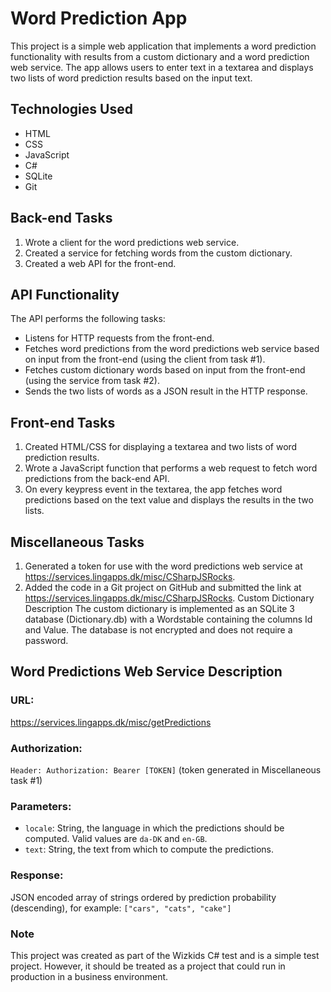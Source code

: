 # Word Prediction App

This project is a simple web application that implements a word prediction functionality with results from a custom dictionary and a word prediction web service. The app allows users to enter text in a textarea and displays two lists of word prediction results based on the input text.

## Technologies Used
- HTML
- CSS
- JavaScript
- C#
- SQLite
- Git

## Back-end Tasks

1. Wrote a client for the word predictions web service.
2. Created a service for fetching words from the custom dictionary.
3. Created a web API for the front-end.


## API Functionality
The API performs the following tasks:

- Listens for HTTP requests from the front-end.
- Fetches word predictions from the word predictions web service based on input from the front-end (using the client from task #1).
- Fetches custom dictionary words based on input from the front-end (using the service from task #2).
- Sends the two lists of words as a JSON result in the HTTP response.


## Front-end Tasks
1. Created HTML/CSS for displaying a textarea and two lists of word prediction results.
2. Wrote a JavaScript function that performs a web request to fetch word predictions from the back-end API.
3. On every keypress event in the textarea, the app fetches word predictions based on the text value and displays the results in the two lists.


## Miscellaneous Tasks
1. Generated a token for use with the word predictions web service at https://services.lingapps.dk/misc/CSharpJSRocks.
2. Added the code in a Git project on GitHub and submitted the link at https://services.lingapps.dk/misc/CSharpJSRocks.
Custom Dictionary Description
The custom dictionary is implemented as an SQLite 3 database (Dictionary.db) with a Wordstable containing the columns Id and Value. The database is not encrypted and does not require a password.

## Word Predictions Web Service Description
### URL:
https://services.lingapps.dk/misc/getPredictions

### Authorization: 
`Header: Authorization: Bearer [TOKEN]` (token generated in Miscellaneous task #1)

### Parameters:
- `locale`: String, the language in which the predictions should be computed. Valid values are `da-DK` and `en-GB`.
- `text`: String, the text from which to compute the predictions.

### Response: 
JSON encoded array of strings ordered by prediction probability (descending), for example: `["cars", "cats", "cake"]` 

### Note
This project was created as part of the Wizkids C# test and is a simple test project. However, it should be treated as a project that could run in production in a business environment.



